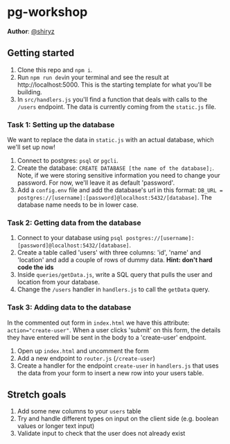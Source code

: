 # pg-workshop

**Author**: [@shiryz](https://github.com/shiryz)

## Getting started

1.  Clone this repo and `npm i`.
1.  Run `npm run dev`in your terminal and see the result at http://localhost:5000. This is the starting template for what you'll be building.
1.  In `src/handlers.js` you'll find a function that deals with calls to the `/users` endpoint. The data is currently coming from the `static.js` file.

### Task 1: Setting up the database

We want to replace the data in `static.js` with an actual database, which we'll set up now!

1.  Connect to postgres: `psql` or `pgcli`.
1.  Create the database: `CREATE DATABASE [the name of the database];`. Note, if we were storing sensitive information you need to change your password. For now, we'll leave it as default 'password'.
1.  Add a `config.env` file and add the database's url in this format: `DB_URL = postgres://[username]:[password]@localhost:5432/[database]`. The database name needs to be in lower case.

### Task 2: Getting data from the database

1.  Connect to your database using `psql postgres://[username]:[password]@localhost:5432/[database]`.
1.  Create a table called 'users' with three columns: 'id', 'name' and 'location' and add a couple of rows of dummy data. **Hint: don't hard code the ids**
1.  Inside `queries/getData.js`, write a SQL query that pulls the user and location from your database.
1.  Change the `/users` handler in `handlers.js` to call the `getData` query.

### Task 3: Adding data to the database

In the commented out form in `index.html` we have this attribute: `action="create-user"`. When a user clicks 'submit' on this form, the details they have entered will be sent in the body to a 'create-user' endpoint.

1.  Open up `index.html` and uncomment the form
1.  Add a new endpoint to `router.js` (`/create-user`)
1.  Create a handler for the endpoint `create-user` in `handlers.js` that uses the data from your form to insert a new row into your users table.

## Stretch goals

1.  Add some new columns to your `users` table
1.  Try and handle different types on input on the client side (e.g. boolean values or longer text input)
1.  Validate input to check that the user does not already exist

